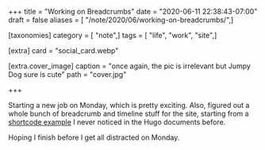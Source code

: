 +++
title = "Working on Breadcrumbs"
date = "2020-06-11 22:38:43-07:00"
draft = false
aliases = [ "/note/2020/06/working-on-breadcrumbs/",]

[taxonomies]
category = [ "note",]
tags = [ "life", "work", "site",]

[extra]
card = "social_card.webp"

[extra.cover_image]
caption = "once again, the pic is irrelevant but Jumpy Dog sure is cute"
path = "cover.jpg"

+++

[shortcode example]: https://gohugo.io/content-management/sections/#example-breadcrumb-navigation

Starting a new job on Monday, which is pretty exciting.
Also, figured out a whole bunch of breadcrumb and timeline stuff for the site, starting from
a [shortcode example][] I never noticed in the Hugo documents before.

Hoping I finish before I get all distracted on Monday.